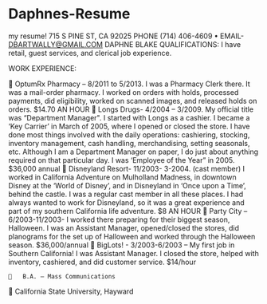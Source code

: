# Daphnes-Resume
my resume!
715 S PINE ST, CA 92025
PHONE (714) 406-4609 • EMAIL- DBARTWALLY@GMAIL.COM
    DAPHNE BLAKE
QUALIFICATIONS:
	I have retail, guest services, and clerical job experience.

WORK EXPERIENCE:
	
	
	OptumRx Pharmacy – 8/2011 to 5/2013. I was a Pharmacy Clerk there. It was a mail-order pharmacy. I worked on orders with holds, processed payments, did eligibility, worked on scanned images, and released holds on orders. $14.70 AN HOUR
	Longs Drugs- 4/2004 – 3/2009. My official title was “Department Manager". I started with Longs as a cashier. I became a ‘Key Carrier’ in March of 2005, where I opened or closed the store. I have done most things involved with the daily operations: cashiering, stocking, inventory management, cash handling, merchandising, setting seasonals, etc.  Although I am a Department Manager on paper, I do just about anything required on that particular day. I was ‘Employee of the Year” in 2005. $36,000 annual
	Disneyland Resort- 11/2003- 3-2004. (cast member) I worked in California Adventure on Mulholland Madness, in downtown Disney at the ‘World of Disney’, and in Disneyland in ‘Once upon a Time’, behind the castle. I was a regular cast member in all these places. I had always wanted to work for Disneyland, so it was a great experience and part of my southern California life adventure. $8 AN HOUR
	Party City – 6/2003-11/2003- I worked there preparing for their biggest season, Halloween. I was an Assistant Manager, opened/closed the stores, did planograms for the set up of Halloween and worked through the Halloween season. $36,000/annual
	BigLots! - 3/2003-6/2003 – My first job in Southern California! I was Assistant Manager. I closed the store, helped with inventory, cashiered, and did customer service. $14/hour


		B.A. – Mass Communications
	California State University, Hayward 

	

